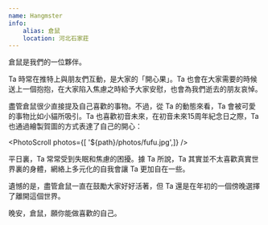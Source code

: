 ```yaml
---
name: Hangmster
info:
    alias: 倉鼠
    location: 河北石家莊
---
```


倉鼠是我們的一位夥伴。

Ta 時常在推特上與朋友們互動，是大家的「開心果」。Ta 也會在大家需要的時候送上一個抱抱，在大家陷入焦慮之時給予大家安慰，也會為我們逝去的朋友哀悼。

盡管倉鼠很少直接提及自己喜歡的事物。不過，從 Ta 的動態來看，Ta 會被可愛的事物比如小貓所吸引。Ta 也喜歡初音未來，在初音未來15周年紀念日之際，Ta 也通過繪製賀圖的方式表達了自己的開心：

<PhotoScroll photos={[ '${path}/photos/fufu.jpg',]} />  

平日裏，Ta 常常受到失眠和焦慮的困擾。據 Ta 所說，Ta 其實並不太喜歡真實世界裏的身體，網絡上多元化的自我會讓 Ta 更加自在一些。

遺憾的是，盡管倉鼠一直在鼓勵大家好好活著，但 Ta 還是在年初的一個傍晚選擇了離開這個世界。

晚安，倉鼠，願你能做喜歡的自己。